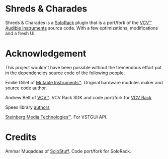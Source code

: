 # Shreds & Charades
 Shreds & Charades is a [SoloRack](http://www.solostuff.net/solorack/) plugin that is a port/fork of the [VCV™ Audible Instruments](https://github.com/VCVRack/AudibleInstruments) source code. With a few optimizations, modifications and a fresh UI.
 
# Acknowledgement
 This project wouldn't have been possible without the tremendous effort put in the dependencies source code of the following people.
 
 Emilie Gillet of [Mutable Instruments™](https://mutable-instruments.net/). Original hardware modules maker and source code author.
 
 Andrew Belt of [VCV™](https://vcvrack.com/). VCV Rack SDK and code port/fork for [VCV Rack](https://github.com/VCVRack/Rack)
 
 Speex library [authors](https://github.com/ammar-mu/ShredsNCharades/blob/main/dependencies/speex/AUTHORS)
 
 [Steinberg Media Technologies™](https://www.steinberg.net/). For VSTGUI API.
 
# Credits
 Ammar Muqaddas of [SoloStuff](http://www.solostuff.net/). Code port/fork for SoloRack.
 
 
 
 
